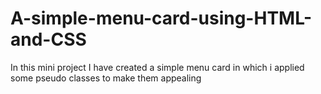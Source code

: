 # A-simple-menu-card-using-HTML-and-CSS
In this mini project I have created a simple menu card in which i applied some pseudo classes to make them appealing  
